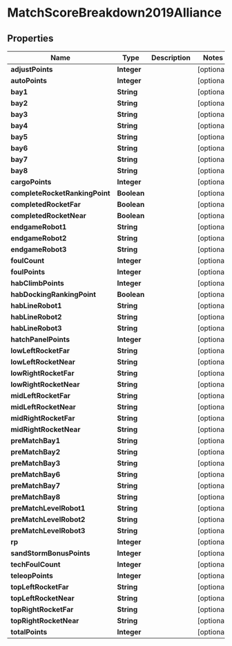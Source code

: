 # MatchScoreBreakdown2019Alliance

## Properties
Name | Type | Description | Notes
------------ | ------------- | ------------- | -------------
**adjustPoints** | **Integer** |  |  [optional]
**autoPoints** | **Integer** |  |  [optional]
**bay1** | **String** |  |  [optional]
**bay2** | **String** |  |  [optional]
**bay3** | **String** |  |  [optional]
**bay4** | **String** |  |  [optional]
**bay5** | **String** |  |  [optional]
**bay6** | **String** |  |  [optional]
**bay7** | **String** |  |  [optional]
**bay8** | **String** |  |  [optional]
**cargoPoints** | **Integer** |  |  [optional]
**completeRocketRankingPoint** | **Boolean** |  |  [optional]
**completedRocketFar** | **Boolean** |  |  [optional]
**completedRocketNear** | **Boolean** |  |  [optional]
**endgameRobot1** | **String** |  |  [optional]
**endgameRobot2** | **String** |  |  [optional]
**endgameRobot3** | **String** |  |  [optional]
**foulCount** | **Integer** |  |  [optional]
**foulPoints** | **Integer** |  |  [optional]
**habClimbPoints** | **Integer** |  |  [optional]
**habDockingRankingPoint** | **Boolean** |  |  [optional]
**habLineRobot1** | **String** |  |  [optional]
**habLineRobot2** | **String** |  |  [optional]
**habLineRobot3** | **String** |  |  [optional]
**hatchPanelPoints** | **Integer** |  |  [optional]
**lowLeftRocketFar** | **String** |  |  [optional]
**lowLeftRocketNear** | **String** |  |  [optional]
**lowRightRocketFar** | **String** |  |  [optional]
**lowRightRocketNear** | **String** |  |  [optional]
**midLeftRocketFar** | **String** |  |  [optional]
**midLeftRocketNear** | **String** |  |  [optional]
**midRightRocketFar** | **String** |  |  [optional]
**midRightRocketNear** | **String** |  |  [optional]
**preMatchBay1** | **String** |  |  [optional]
**preMatchBay2** | **String** |  |  [optional]
**preMatchBay3** | **String** |  |  [optional]
**preMatchBay6** | **String** |  |  [optional]
**preMatchBay7** | **String** |  |  [optional]
**preMatchBay8** | **String** |  |  [optional]
**preMatchLevelRobot1** | **String** |  |  [optional]
**preMatchLevelRobot2** | **String** |  |  [optional]
**preMatchLevelRobot3** | **String** |  |  [optional]
**rp** | **Integer** |  |  [optional]
**sandStormBonusPoints** | **Integer** |  |  [optional]
**techFoulCount** | **Integer** |  |  [optional]
**teleopPoints** | **Integer** |  |  [optional]
**topLeftRocketFar** | **String** |  |  [optional]
**topLeftRocketNear** | **String** |  |  [optional]
**topRightRocketFar** | **String** |  |  [optional]
**topRightRocketNear** | **String** |  |  [optional]
**totalPoints** | **Integer** |  |  [optional]
